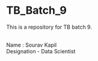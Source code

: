 # TB_Batch_9
This is a repository for TB batch 9.

<br>
Name : Sourav Kapil
<br>
Designation - Data Scientist
<br>
